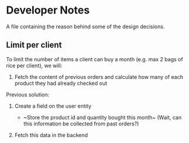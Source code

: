# Developer Notes

A file containing the reason behind some of the design decisions.

## Limit per client

To limit the number of items a client can buy a month (e.g. max 2 bags of rice per client), we will:
 1. Fetch the content of previous orders and calculate how many of each product they had already checked out

Previous solution:
 1. Create a field on the user entity
    - ~Store the product id and quantity bought this month~ (Wait, can this information be collected from past orders?)

 2. Fetch this data in the backend